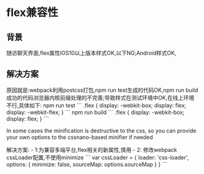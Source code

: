 <h1>flex兼容性</h1>
<h2>背景</h2>
<p class="danger">
  随访聊天界面,flex属性IOS10以上版本样式OK,以下NG;Android样式OK,
</p>
<h2>解决方案</h2>
原因就是:webpack利用postcss打包,npm run test生成的代码OK,npm run build 成功的代码浏览器内核前缀处理的不完善;导致样式在测试环境中OK,在线上环境不行,具体如下:
npm run test 
```
.flex {
    display: -webkit-box;
    display: flex;
    display: -webkit-flex;
}   
```
npm run build 
```
.flex {
    display: -webkit-box;
    display: flex;
}   
```
<p class="warning">
  In some cases the minification is destructive to the css, so you can provide your own options to the cssnano-based minifier if needed
</p>
解决方案:
- 1:为兼容多端平台,flex相关的新属性,慎用
- 2: 修改webpack cssLoader配置,不使用minimize
```
  var cssLoader = {
    loader: 'css-loader',
    options: {
      minimize: false,
      sourceMap: options.sourceMap
    }
  }
```